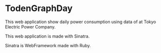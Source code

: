 TodenGraphDay
=============

This web application show daily power consumption using data of at Tokyo Electric Power Company.

This web application is made with Sinatra.

Sinatra is WebFramework made with Ruby.
